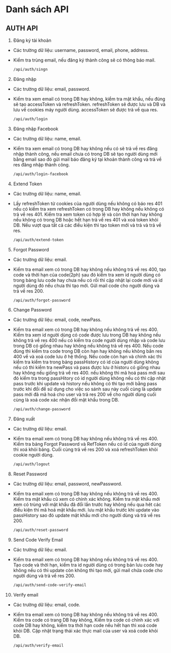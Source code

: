 # Danh sách API

## AUTH API

1. Đăng ký tài khoản

- Các trường dữ liệu: username, password, email, phone, address.
- Kiểm tra trùng email, nếu đăng ký thành công sẽ có thông báo mail.

  ```bash
  /api/auth/singn
  ```

2. Đăng nhập

- Các trường dữ liệu: email, password.
- Kiểm tra xem email có trong DB hay không, kiểm tra mật khẩu, nếu đúng sẽ tạo accessToken và refreshToken. refreshToken sẽ được lưu và DB và lưu về cookies máy người dùng. accessToken sẽ được trả về qua res.

  ```bash
  /api/auth/login
  ```

3. Đăng nhập Facebook

- Các trường dữ liệu: name, email.
- Kiểm tra xem email có trong DB hay không nếu có sẽ trả về res đăng nhập thành công, nếu email chưa có trong DB sẽ tạo người dùng mới bằng email sao đó gửi mail báo đăng ký tại khoản thành công và trả về res đăng nhập thành công.

  ```bash
  /api/auth/login-facebook
  ```

4. Extend Token

- Các trường dữ liệu: name, email.
- Lấy refreshToken từ cookies của người dùng nếu không có báo res 401 nếu có kiểm tra xem refreshToken có trong DB hay không nếu không có trả về res 401. Kiểm tra xem token có hợp lệ và còn thời hạn hay không nếu không có trong DB hoặc hết hạn trả về res 401 và xoá token khỏi DB. Nếu vượt qua tất cả các điều kiện thì tạo token mới và trả và trả về res.

  ```bash
  /api/auth/extend-token
  ```

5. Forgot Password

- Các trường dữ liệu: email.
- Kiểm tra email xem có trong DB hay không nếu không trả về res 400, tạo code và thời hạn của code(2ph) sau đó kiểm tra xem id người dùng có trong bảng lưu code hay chưa nếu có rồi thì cập nhật lại code mới và id người dùng đó nếu chưa thì tạo mới. Gửi mail code cho người dùng và trả về res 200.

  ```bash
  /api/auth/forgot-password
  ```

6. Change Password

- Các trường dữ liệu: email, code, newPass.
- Kiểm tra email xem có trong DB hay không nếu không trả về res 400. Kiểm tra xem id người dùng có code được lưu trong DB hay không nếu không trả về res 400 nếu có kiểm tra code người dùng nhập và code lưu trong DB có giống nhau hay không nếu không trả về res 400. Nếu code đúng thì kiểm tra code trong DB còn hạn hay không nếu không bắn res 400 về và xoá code lưu ở hệ thống. Nếu code còn hạn và chính xác thì kiểm tra kiểm tra trong bảng passHistory có id của người dùng không nếu có thì kiểm tra newPass và pass được lưu ở historu có giống nhau hay không nếu giống trả về res 400. nếu không thì mã hoá pass mới sau đó kiểm tra trong passHitory có id người dùng không nếu có thì cập nhật pass trước khi update và history nếu không có thì tạo mới bằng pass trước khi đổi để sử dụng cho việc so sánh sau này cuối cùng là update pass mới đã mã hoá cho user và trả res 200 về cho người dùng cuối cùng là xoá code xác nhận đổi mật khẩu trong DB.

  ```bash
  /api/auth/change-password
  ```

7. Đăng xuất

- Các trường dữ liệu: email.
- Kiểm tra email xem có trong DB hay không nếu không trả về res 400. Kiểm tra bảng Forgot Password và RefToken nếu có id của người dùng thì xoá khỏi bảng. Cuối cùng trả về res 200 và xoá refreshToken khỏi cookie người dùng.

  ```bash
  /api/auth/logout
  ```

8. Reset Password

- Các trường dữ liệu: email, password, newPassword.
- Kiểm tra email xem có trong DB hay không nếu không trả về res 400. Kiểm tra mật khẩu cũ xem có chính xác không. Kiểm tra mật khẩu mới xem có trùng với mật khẩu đã đổi lần trước hay không nếu qua hêt các điều kiện thì mã hoá mật khẩu mới. lưu mật khẩu trước khi update vào passHistory sao đó update mật khẩu mới cho người dùng và trả về res 200.

  ```bash
  /api/auth/reset-password
  ```

9. Send Code Verify Email

- Các trường dữ liệu: email.
- Kiểm tra email xem có trong DB hay không nếu không trả về res 400. Tạo code và thời hạn, kiểm tra id người dùng có trong bản lưu code hay không nếu có thì update còn không thì tạo mới, gửi mail chứa code cho người dùng và trả về res 200.

  ```bash
  /api/auth/send-code-verify-email
  ```

10. Verify email

- Các trường dữ liệu: email, code.
- Kiểm tra email xem có trong DB hay không nếu không trả về res 400. Kiểm tra code có trang DB hay không, Kiểm tra code có chính xác với code DB hay không, kiểm tra thời hạn code nếu hết hạn thì xoá code khỏi DB. Cập nhật trạng thái xác thực mail của user và xoá code khỏi DB.

  ```bash
  /api/auth/verify-email
  ```
